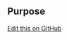 ## Purpose

[Edit this on GitHub](https://github.com/wellcomecollection/wellcomecollection.org/edit/main/common/views/components/EventPromo/README.md)
